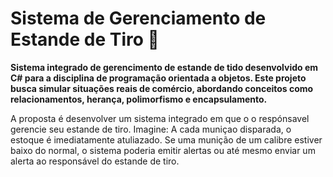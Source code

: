 # Sistema de Gerenciamento de Estande de Tiro 🚨

**Sistema integrado de gerencimento de estande de tido desenvolvido em C# para a disciplina de programação orientada a objetos. Este projeto busca simular situações reais de comércio, abordando conceitos como relacionamentos, herança, polimorfismo e encapsulamento.**

A proposta é desenvolver um sistema integrado em que o o respónsavel gerencie seu estande de tiro. Imagine: A cada muniçao disparada, o estoque é imediatamente atuliazado. Se uma munição de um calibre estiver baixo do normal, o sistema poderia emitir alertas ou até mesmo enviar um alerta ao responsável do estande de tiro.



